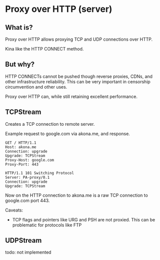 Proxy over HTTP (server)
========================
What is?
--------
Proxy over HTTP allows proxying TCP and UDP connections over HTTP.

Kina like the HTTP CONNECT method.

But why?
--------
HTTP CONNECTs cannot be pushed though reverse proxies, CDNs, and other infrastructure reliability.
This can be very important in censorship circumvention and other uses.

Proxy over HTTP can, while still retaining excellent performance.

TCPStream
---------
Creates a TCP connection to remote server.

Example request to google.com via akona.me, and response.
```
GET / HTTP/1.1
Host: akona.me
Connection: upgrade
Upgrade: TCPStream
Proxy-Host: google.com
Proxy-Port: 443

HTTP/1.1 101 Switching Protocol
Server: PA-proxy/0.1
Connection: upgrade
Upgrade: TCPStream

```
Now on the HTTP connection to akona.me is a raw TCP connection to google.com port 443.

Caveats:
*	TCP flags and pointers like URG and PSH are not proxied. This can be problematic for protocols like FTP


UDPStream
---------
todo: not implemented

